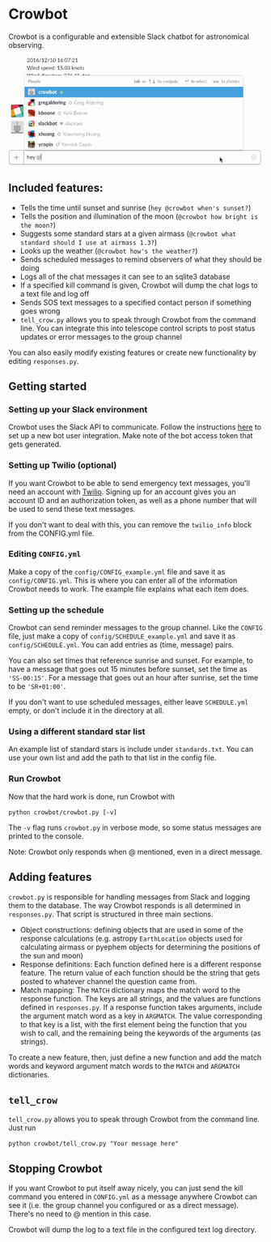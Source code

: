 # Crowbot

Crowbot is a configurable and extensible Slack chatbot for astronomical observing.

![Crowbot in action](https://github.com/sam-dixon/crowbot/raw/master/cap.gif)

## Included features:

* Tells the time until sunset and sunrise (`hey @crowbot when's sunset?`)
* Tells the position and illumination of the moon (`@crowbot how bright is the moon?`)
* Suggests some standard stars at a given airmass (`@crowbot what standard should I use at airmass 1.3?`)
* Looks up the weather (`@crowbot how's the weather?`)
* Sends scheduled messages to remind observers of what they should be doing
* Logs all of the chat messages it can see to an sqlite3 database
* If a specified kill command is given, Crowbot will dump the chat logs to a text file and log off
* Sends SOS text messages to a specified contact person if something goes wrong
* `tell_crow.py` allows you to speak through Crowbot from the command line. You can integrate this into telescope control scripts to post status updates or error messages to the group channel

You can also easily modify existing features or create new functionality by editing `responses.py`.

## Getting started

### Setting up your Slack environment
Crowbot uses the Slack API to communicate. Follow the instructions [here](https://api.slack.com/bot-users) to set up a new bot user integration. Make note of the bot access token that gets generated.

### Setting up Twilio (optional)
If you want Crowbot to be able to send emergency text messages, you'll need an account with [Twilio](https://www.twilio.com/). Signing up for an account gives you an account ID and an authorization token, as well as a phone number that will be used to send these text messages.

If you don't want to deal with this, you can remove the `twilio_info` block from the CONFIG.yml file.

### Editing `CONFIG.yml`
Make a copy of the `config/CONFIG_example.yml` file and save it as `config/CONFIG.yml`. This is where you can enter all of the information Crowbot needs to work. The example file explains what each item does.

### Setting up the schedule
Crowbot can send reminder messages to the group channel. Like the `CONFIG` file, just make a copy of `config/SCHEDULE_example.yml` and save it as `config/SCHEDULE.yml`. You can add entries as (time, message) pairs. 

You can also set times that reference sunrise and sunset. For example, to have a message that goes out 15 minutes before sunset, set the time as `'SS-00:15'`. For a message that goes out an hour after sunrise, set the time to be `'SR+01:00'`.

If you don't want to use scheduled messages, either leave `SCHEDULE.yml` empty, or don't include it in the directory at all.

### Using a different standard star list
An example list of standard stars is include under `standards.txt`. You can use your own list and add the path to that list in the config file.

### Run Crowbot
Now that the hard work is done, run Crowbot with
```
python crowbot/crowbot.py [-v]
```
The `-v` flag runs `crowbot.py` in verbose mode, so some status messages are printed to the console.

Note: Crowbot only responds when @ mentioned, even in a direct message.

## Adding features
`crowbot.py` is responsible for handling messages from Slack and logging them to the database. The way Crowbot responds is all determined in `responses.py`. That script is structured in three main sections.

* Object constructions: defining objects that are used in some of the response calculations (e.g. astropy `EarthLocation` objects used for calculating airmass or pyephem objects for determining the positions of the sun and moon)
* Response definitions: Each function defined here is a different response feature. The return value of each function should be the string that gets posted to whatever channel the question came from.
* Match mapping: The `MATCH` dictionary maps the match word to the response function. The keys are all strings, and the values are functions defined in `responses.py`. If a response function takes arguments, include the argument match word as a key in `ARGMATCH`. The value corresponding to that key is a list, with the first element being the function that you wish to call, and the remaining being the keywords of the arguments (as strings).

To create a new feature, then, just define a new function and add the match words and keyword argument match words to the `MATCH` and `ARGMATCH` dictionaries.

## `tell_crow`
`tell_crow.py` allows you to speak through Crowbot from the command line. Just run
```
python crowbot/tell_crow.py "Your message here"
```

## Stopping Crowbot
If you want Crowbot to put itself away nicely, you can just send the kill command you entered in `CONFIG.yml` as a message anywhere Crowbot can see it (i.e. the group channel you configured or as a direct message). There's no need to @ mention in this case.

Crowbot will dump the log to a text file in the configured text log directory.